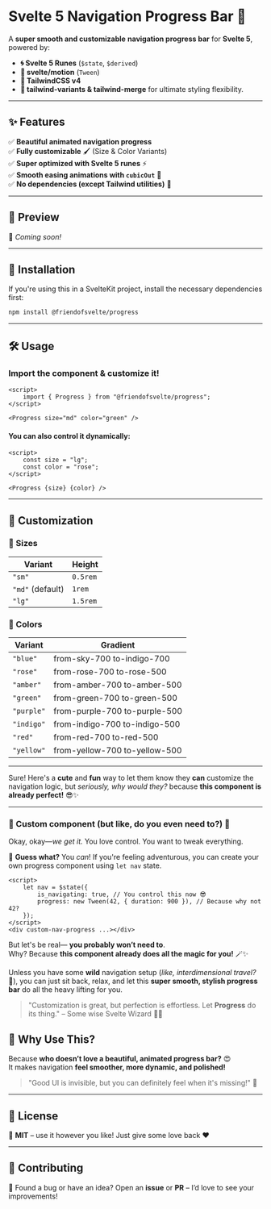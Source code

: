 # **Svelte 5 Navigation Progress Bar** 🚀

A **super smooth and customizable** **navigation progress bar** for **Svelte 5**, powered by:
- **🌀 Svelte 5 Runes** (`$state`, `$derived`)
- **🌊 svelte/motion** (`Tween`)
- **🎨 TailwindCSS v4**
- **🔮 tailwind-variants & tailwind-merge** for ultimate styling flexibility.

---

## **✨ Features**
✅ **Beautiful animated navigation progress**  
✅ **Fully customizable** 🖌️ (Size & Color Variants)  
✅ **Super optimized with Svelte 5 runes** ⚡  
✅ **Smooth easing animations with `cubicOut`** 🎢  
✅ **No dependencies (except Tailwind utilities)** 🎯

---

## **📸 Preview**
🎥 _Coming soon!_

---

## **🚀 Installation**
If you're using this in a SvelteKit project, install the necessary dependencies first:

```sh
npm install @friendofsvelte/progress
```

---

## **🛠️ Usage**
### **Import the component & customize it!**
```svelte
<script>
	import { Progress } from "@friendofsvelte/progress";
</script>

<Progress size="md" color="green" />
```

#### **You can also control it dynamically:**
```svelte
<script>
	const size = "lg";
	const color = "rose";
</script>

<Progress {size} {color} />
```

---

## **🎨 Customization**
### **🌟 Sizes**
| Variant | Height |
|---------|--------|
| `"sm"`  | `0.5rem` |
| `"md"` (default) | `1rem` |
| `"lg"`  | `1.5rem` |

### **🌈 Colors**
| Variant | Gradient |
|---------|----------|
| `"blue"` | from-sky-700 to-indigo-700 |
| `"rose"` | from-rose-700 to-rose-500 |
| `"amber"` | from-amber-700 to-amber-500 |
| `"green"` | from-green-700 to-green-500 |
| `"purple"` | from-purple-700 to-purple-500 |
| `"indigo"` | from-indigo-700 to-indigo-500 |
| `"red"` | from-red-700 to-red-500 |
| `"yellow"` | from-yellow-700 to-yellow-500 |

---

Sure! Here's a **cute** and **fun** way to let them know they **can** customize the navigation logic, but *seriously, why would they?* because **this component is already perfect!** 😎✨

---

### **🎨 Custom component (but like, do you even need to?)** 💅
Okay, okay—*we get it.* You love control. You want to tweak everything.

🌟 **Guess what?** You *can*! If you're feeling adventurous, you can create your own progress component using `let nav` state.

```svelte
<script>
	let nav = $state({
		is_navigating: true, // You control this now 😎
		progress: new Tween(42, { duration: 900 }), // Because why not 42?
	});
</script>
<div custom-nav-progress ...></div>
```

But let's be real— **you probably won’t need to**.  
Why? Because **this component already does all the magic for you!** 🪄✨

Unless you have some **wild** navigation setup (*like, interdimensional travel?* 🚀), you can just sit back, relax, and let this **super smooth, stylish progress bar** do all the heavy lifting for you.

> "Customization is great, but perfection is effortless. Let **Progress** do its thing." – Some wise Svelte Wizard 🧙‍♂️


## **💖 Why Use This?**
Because **who doesn’t love a beautiful, animated progress bar?** 😍  
It makes navigation **feel smoother, more dynamic, and polished!**

> "Good UI is invisible, but you can definitely feel when it's missing!" 🚀

---

## **📜 License**
📝 **MIT** – use it however you like! Just give some love back ❤️

---

## **🤝 Contributing**
👋 Found a bug or have an idea? Open an **issue** or **PR** – I’d love to see your improvements!

